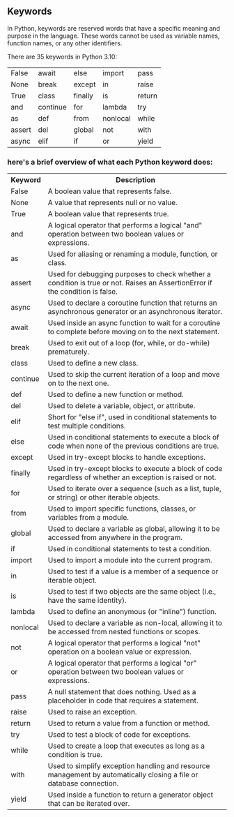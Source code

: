 <!DOCTYPE html>
<html>
  <head>
    <meta charset="UTF-8">
  
  </head>
  <body>
    <h2> Keywords </h2>
    <p>In Python, keywords are reserved words that have a specific meaning and purpose in the language. These words cannot be used as variable names, function names, or any other identifiers.</p>
    <p>There are 35 keywords in Python 3.10:</p>
     <table>
      <tbody>
        <tr>
          <td>False</td>
          <td>await</td>
          <td>else</td>
          <td>import</td>
          <td>pass</td>
        </tr>
        <tr>
          <td>None</td>
          <td>break</td>
          <td>except</td>
          <td>in</td>
          <td>raise</td>
        </tr>
        <tr>
          <td>True</td>
          <td>class</td>
          <td>finally</td>
          <td>is</td>
          <td>return</td>
        </tr>
        <tr>
          <td>and</td>
          <td>continue</td>
          <td>for</td>
          <td>lambda</td>
          <td>try</td>
        </tr>
        <tr>
          <td>as</td>
          <td>def</td>
          <td>from</td>
          <td>nonlocal</td>
          <td>while</td>
        </tr>
        <tr>
          <td>assert</td>
          <td>del</td>
          <td>global</td>
          <td>not</td>
          <td>with</td>
        </tr>
        <tr>
          <td>async</td>
          <td>elif</td>
          <td>if</td>
          <td>or</td>
          <td>yield</td>
        </tr>
      </tbody>
    </table>

<h3> here's a brief overview of what each Python keyword does:</h3>
<table>
		<tr>
			<th>Keyword</th>
			<th>Description</th>
		</tr>
		<tr>
			<td>False</td>
			<td>A boolean value that represents false.</td>
		</tr>
		<tr>
			<td>None</td>
			<td>A value that represents null or no value.</td>
		</tr>
		<tr>
			<td>True</td>
			<td>A boolean value that represents true.</td>
		</tr>
		<tr>
			<td>and</td>
			<td>A logical operator that performs a logical "and" operation between two boolean values or expressions.</td>
		</tr>
		<tr>
			<td>as</td>
			<td>Used for aliasing or renaming a module, function, or class.</td>
		</tr>
		<tr>
			<td>assert</td>
			<td>Used for debugging purposes to check whether a condition is true or not. Raises an AssertionError if the condition is false.</td>
		</tr>
		<tr>
			<td>async</td>
			<td>Used to declare a coroutine function that returns an asynchronous generator or an asynchronous iterator.</td>
		</tr>
		<tr>
			<td>await</td>
			<td>Used inside an async function to wait for a coroutine to complete before moving on to the next statement.</td>
		</tr>
		<tr>
			<td>break</td>
			<td>Used to exit out of a loop (for, while, or do-while) prematurely.</td>
		</tr>
		<tr>
			<td>class</td>
			<td>Used to define a new class.</td>
		</tr>
		<tr>
			<td>continue</td>
			<td>Used to skip the current iteration of a loop and move on to the next one.</td>
		</tr>
		<tr>
			<td>def</td>
			<td>Used to define a new function or method.</td>
		</tr>
		<tr>
			<td>del</td>
			<td>Used to delete a variable, object, or attribute.</td>
		</tr>
		<tr>
			<td>elif</td>
			<td>Short for "else if", used in conditional statements to test multiple conditions.</td>
		</tr>
		<tr>
			<td>else</td>
			<td>Used in conditional statements to execute a block of code when none of the previous conditions are true.</td>
		</tr>
		<tr>
			<td>except</td>
			<td>Used in try-except blocks to handle exceptions.</td>
		</tr>
		<tr>
			<td>finally</td>
            <td>Used in try-except blocks to execute a block of code regardless of whether an exception is raised or not.</td>
        </tr>
        <tr>
			<td>for</td>
            <td>Used to iterate over a sequence (such as a list, tuple, or string) or other iterable objects.</td>
        </tr>
        <tr>
			<td>from</td>
            <td>Used to import specific functions, classes, or variables from a module.</td>
        </tr>
        <tr>
			<td>global</td>
            <td>Used to declare a variable as global, allowing it to be accessed from anywhere in the program.</td>
        </tr>
        <tr>
			<td>if</td>
            <td>Used in conditional statements to test a condition.</td>
        </tr>
        <tr>
			<td>import</td>
            <td>Used to import a module into the current program.</td>
        </tr>
        <tr>
			<td>in</td>
            <td>Used to test if a value is a member of a sequence or iterable object. </td>
        </tr>
        <tr>
			<td>is</td>
            <td>Used to test if two objects are the same object (i.e., have the same identity).</td>
        </tr>
        <tr>
			<td>lambda</td>
            <td>Used to define an anonymous (or "inline") function.</td>
        </tr>
        <tr>
			<td>nonlocal</td>
            <td>Used to declare a variable as non-local, allowing it to be accessed from nested functions or scopes.</td>
        </tr>
        <tr>
			<td>not</td>
            <td>A logical operator that performs a logical "not" operation on a boolean value or expression.</td>
        </tr>
        <tr>
			<td>or</td>
            <td>A logical operator that performs a logical "or" operation between two boolean values or expressions.</td>
        </tr>
        <tr>
			<td>pass</td>
            <td>A null statement that does nothing. Used as a placeholder in code that requires a statement.</td>
        </tr>
        <tr>
			<td>raise</td>
            <td>Used to raise an exception.</td>
        </tr>
        <tr>
			<td>return</td>
            <td>Used to return a value from a function or method.</td>
        </tr>
        <tr>
			<td>try</td>
            <td>Used to test a block of code for exceptions.</td>
        </tr>
        <tr>
			<td>while</td>
            <td>Used to create a loop that executes as long as a condition is true.
            </td>
        </tr>
        <tr>
			<td>with</td>
            <td>Used to simplify exception handling and resource management by automatically closing a file or database connection.</td>
        </tr>
        <tr>
			<td>yield</td>
            <td>Used inside a function to return a generator object that can be iterated over.</td>
        </tr>
        



  </body>
</html>
